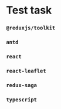 # Test task 

### `@reduxjs/toolkit`
### `antd`
### `react`
### `react-leaflet`
### `redux-saga`
### `typescript`

